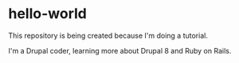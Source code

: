 # hello-world
This repository is being created because I'm doing a tutorial.

I'm a Drupal coder, learning more about Drupal 8 and Ruby on Rails.
